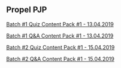## Propel PJP

[Batch #1 Quiz Content Pack #1 - 13.04.2019](https://yantrashala.github.io/propel-2019-pjp/quiz-cp1b1.html)

[Batch #1 Q&A Content Pack #1 - 13.04.2019](https://yantrashala.github.io/propel-2019-pjp/qna-cp1b1.html)


[Batch #2 Quiz Content Pack #1 - 15.04.2019](https://yantrashala.github.io/propel-2019-pjp/quiz-cp1b2.html)

[Batch #2 Q&A Content Pack #1 - 15.04.2019](https://yantrashala.github.io/propel-2019-pjp/qna-cp1b2.html)

